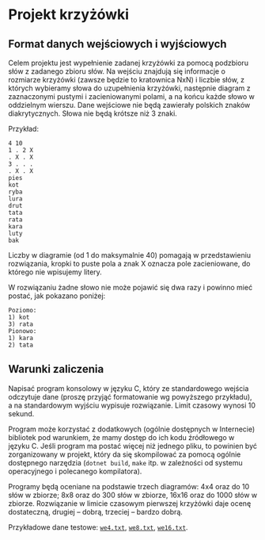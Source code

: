 # Projekt krzyżówki

## Format danych wejściowych i wyjściowych

Celem projektu jest wypełnienie zadanej krzyżówki za pomocą podzbioru słów z zadanego zbioru słów. Na wejściu znajdują się informacje o rozmiarze krzyżówki (zawsze będzie to kratownica NxN) i liczbie słów, z których wybieramy słowa do uzupełnienia krzyżówki, następnie diagram z zaznaczonymi pustymi i zacieniowanymi polami, a na końcu każde słowo w oddzielnym wierszu. Dane wejściowe nie będą zawierały polskich znaków diakrytycznych. Słowa nie będą krótsze niż 3 znaki.

Przykład:
```
4 10
1 . 2 X
. X . X
3 . . .
. X . X
pies
kot
ryba
lura
drut
tata
rata
kara
luty
bak 
```

Liczby w diagramie (od 1 do maksymalnie 40) pomagają w przedstawieniu rozwiązania, kropki to puste pola a znak X oznacza pole zacieniowane, do którego nie wpisujemy litery.

W rozwiązaniu żadne słowo nie może pojawić się dwa razy i powinno mieć postać, jak pokazano poniżej:
```
Poziomo:
1) kot
3) rata
Pionowo:
1) kara
2) tata
```

## Warunki zaliczenia

Napisać program konsolowy w języku C, który ze standardowego wejścia odczytuje dane (proszę przyjąć formatowanie wg powyższego przykładu), a na standardowym wyjściu wypisuje rozwiązanie. Limit czasowy wynosi 10 sekund.

Program może korzystać z dodatkowych (ogólnie dostępnych w Internecie) bibliotek pod warunkiem, że mamy dostęp do ich kodu źródłowego w języku C. Jeśli program ma postać więcej niż jednego pliku, to powinien być zorganizowany w projekt, który da się skompilować za pomocą ogólnie dostępnego narzędzia (`dotnet build`, `make` itp. w zależności od systemu operacyjnego i polecanego kompilatora).

Programy będą oceniane na podstawie trzech diagramów: 4x4 oraz do 10 słów w zbiorze; 8x8 oraz do 300 słów w zbiorze, 16x16 oraz do 1000 słów w zbiorze. Rozwiązanie w limicie czasowym pierwszej krzyżówki daje ocenę dostateczną, drugiej – dobrą, trzeciej – bardzo dobrą.

Przykładowe dane testowe: [`we4.txt`](https://w-wieczorek.github.io/cpp1-2/konkurs/we4.txt), [`we8.txt`](https://w-wieczorek.github.io/cpp1-2/konkurs/we8.txt), [`we16.txt`](https://w-wieczorek.github.io/cpp1-2/konkurs/we16.txt). 
